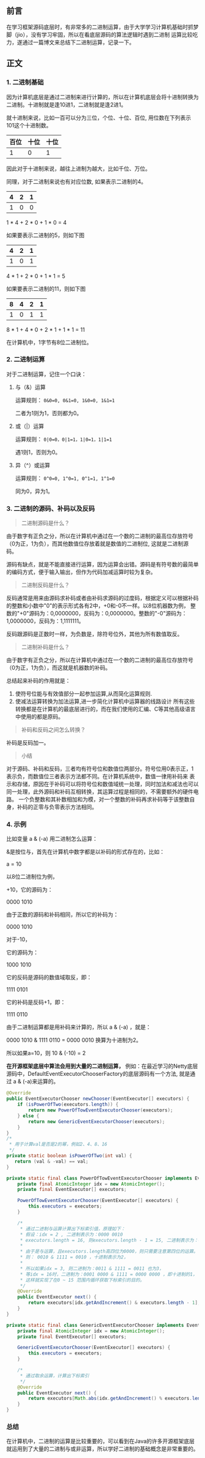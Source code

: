 ## 前言

在学习框架源码底层时，有非常多的二进制运算，由于大学学习计算机基础时抓梦脚（jio），没有学习牢固，所以在看底层源码的算法逻辑时遇到二进制
运算比较吃力，遂通过一篇博文来总结下二进制运算，记录一下。

## 正文

### 1. 二进制基础

因为计算机底层是通过二进制来进行计算的，所以在计算机底层会将十进制转换为二进制。十进制就是逢10进1，二进制就是逢2进1。

就十进制来说，比如一百可以分为三位，个位、十位、百位, 用位数在下列表示 101这个十进制数。

|  百位   | 十位  |  十位  |
|  ----  | ----  | --- |
| 1  | 0 | 1 |

因此对于十进制来说，越往上进制为越大，比如千位、万位。

同理，对于二进制来说也有对应位数, 如果表示二进制的4。

|  4   | 2  |  1  |
|  ----  | ----  | --- |
| 1  | 0 | 0 |

1 * 4 + 2 * 0 + 1 * 0 = 4

如果要表示二进制的5，则如下图

|  4   | 2  |  1  |
|  ----  | ----  | --- |
| 1  | 0 | 1 |

4 * 1 + 2 * 0 + 1 * 1 = 5

如果要表示二进制的11，则如下图

|  8   | 4  |  2  |  1  |
|  ----  | ----  | --- | --- |
| 1  | 0 | 1 | 1 |

8 * 1 + 4 * 0 + 2 * 1 + 1 * 1 = 11

在计算机中，1字节有8位二进制位。

### 2. 二进制运算

对于二进制运算，记住一个口诀：

1. 与（&）运算
   
    运算规则：
    ``` 0&0=0, 0&1=0, 1&0=0, 1&1=1 ```
    
    二者为1则为1，否则都为0。

2. 或（|）运算

    运算规则：
    ``` 0|0=0，0|1=1，1|0=1，1|1=1 ```
    
    遇1则1，否则为0。

3. 异（^）或运算

    运算规则：
    ``` 0^0=0, 1^0=1, 0^1=1, 1^1=0 ```
    
    同为0，异为1。


### 3. 二进制的源码、补码以及反码

> 二进制源码是什么？

由于数字有正负之分，所以在计算机中通过在一个数的二进制的最高位存放符号（0为正，1为负），而其他数值位存放着就是数值的二进制位, 这就是二进制源码。

源码有缺点，就是不能直接进行运算，因为运算会出错。源码是有符号数的最简单的编码方式，便于输入输出，但作为代码加减运算时较为复杂。

> 二进制反码是什么？

反码通常是用来由源码求补码或者由补码求源码的过度码，根据定义可以根据补码的整数和小数中"0"的表示形式各有2中，+0和-0不一样。以8位机器数为例，
整数的"+0"源码为：0,0000000，反码为：0,0000000。整数的"-0"源码为：1,0000000，反码为：1,1111111。

反码跟源码是正数时一样，为负数是，除符号位外，其他为所有数值取反。

> 二进制补码是什么？

由于数字有正负之分，所以在计算机中通过在一个数的二进制的最高位存放符号（0为正，1为负），而这就是机器数的补码。

总结起来补码的作用就是：
1. 使符号位能与有效值部分一起参加运算,从而简化运算规则.
2. 使减法运算转换为加法运算,进一步简化计算机中运算器的线路设计 所有这些转换都是在计算机的最底层进行的，而在我们使用的汇编、C等其他高级语言中使用的都是原码。

> 补码和反码之间怎么转换？

补码是反码加一。


> 小结

对于源码、补码和反码，三者均有符号位和数值位两部分。符号位用0表示正，1表示负，而数值位三者表示方法都不同。在计算机系统中，数值一律用补码来
表示和存储，原因在于补码可以将符号位和数值域统一处理，同时加法和减法也可以同一处理，此外源码和补码互相转换，其运算过程是相同的，不需要额外的硬件电路。
一个负整数和其补数相加和为模，对一个整数的补码再求补码等于该整数自身，补码的正零与负零表示方法相同。

### 4. 示例

比如变量 a & (-a) 用二进制怎么运算：

&是按位与，首先在计算机中数字都是以补码的形式存在的，比如：

a = 10

以8位二进制位为例，

+10，它的源码为：

0000 1010

由于正数的源码和补码相同，所以它的补码为：

0000 1010

对于-10，

它的源码为：

1000 1010

它的反码是源码的数值域取反，即：

1111 0101

它的补码是反码+1，即：

1111 0110

由于二进制运算都是用补码来计算的，所以 a & (-a) ，就是：

0000 1010 & 1111 0110 = 0000 0010 换算为十进制为2。

所以如果a=10，则 10 & (-10) = 2

**在开源框架底层中算法会用到大量的二进制运算，** 例如：在最近学习的Netty底层源码中，DefaultEventExecutorChooserFactory的底层源码有一个方法, 就是通过 a & (-a)来运算的。

```Java
@Override
public EventExecutorChooser newChooser(EventExecutor[] executors) {
    if (isPowerOfTwo(executors.length)) {
        return new PowerOfTowEventExecutorChooser(executors);
    } else {
        return new GenericEventExecutorChooser(executors);
    }
}
/*
 * 用于计算val是否是2的幂，例如2、4、8、16
 */
private static boolean isPowerOfTwo(int val) {
   return (val & -val) == val;
}

private static final class PowerOfTowEventExecutorChooser implements EventExecutorChooser {
    private final AtomicInteger idx = new AtomicInteger();
    private final EventExecutor[] executors;

    PowerOfTowEventExecutorChooser(EventExecutor[] executors) {
        this.executors = executors;
    }

    /*
     * 通过二进制与运算计算出下标索引值，原理如下：
     * 假设：idx = 2 , 二进制表示为：0000 0010
     * executors.length = 16, 则executors.length - 1 = 15, 二进制表示为：0000 1111
     * 
     * 由于是与运算，且executors.length高四位为0000，则只需要注意第四位的运算。
     * 则： 0010 & 1111 = 0010 ，十进制表示为2，
     * 
     * 所以如果idx = 3, 则二进制为：0011 & 1111 = 0011 也为3，
     * 等idx = 16时，二进制为：0001 0000 & 1111 = 0000 0000 ，即十进制的1，
     * 这样就实现了在0 ~ 15 范围内循环获取下标索引的目的。
     */
    @Override
    public EventExecutor next() {
        return executors[idx.getAndIncrement() & executors.length - 1];
    }
}

private static final class GenericEventExecutorChooser implements EventExecutorChooser {
    private final AtomicInteger idx = new AtomicInteger();
    private final EventExecutor[] executors;

    GenericEventExecutorChooser(EventExecutor[] executors) {
        this.executors = executors;
    }

    /*
     * 通过取余运算，计算出下标索引
     */
    @Override
    public EventExecutor next() {
        return executors[Math.abs(idx.getAndIncrement() % executors.length)];
    }
}

```

### 总结

在计算机中，二进制的运算是比较重要的，可以看到在Java的许多开源框架底层就运用到了大量的二进制与或非运算，所以学好二进制的基础概念是非常重要的。

